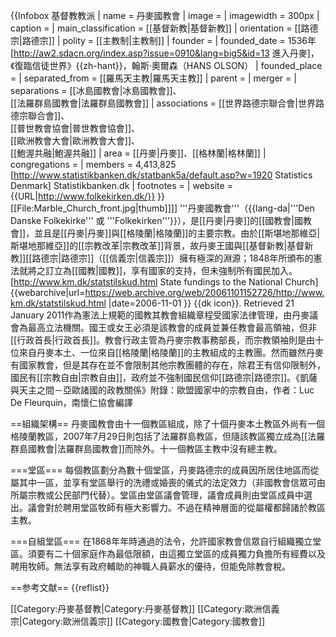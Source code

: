 {{Infobox 基督教教派
| name = 丹麥國教會
| image =
| imagewidth = 300px
| caption =
| main_classification = [[基督新教|基督新教]]
| orientation = [[路德宗|路德宗]]
| polity = [[主教制|主教制]]
| founder =
| founded_date = 1536年<ref>[http://aw2.sdacn.org/index.asp?issue=0910&lang=big5&id=13 進入丹麥]，《復臨信徒世界》{{zh-hant}}，翰斯·奧爾森（HANS OLSON）</ref>
| founded_place =
| separated_from = [[羅馬天主教|羅馬天主教]]
| parent =
| merger =
| separations = [[冰島國教會|冰島國教會]]、<br>[[法羅群島國教會|法羅群島國教會]]
| associations = [[世界路德宗聯合會|世界路德宗聯合會]]、<br>[[普世教會協會|普世教會協會]]、<br>[[歐洲教會大會|歐洲教會大會]]、<br>[[鮑渥共融|鮑渥共融]]
| area = [[丹麥|丹麥]]、[[格林蘭|格林蘭]]
| congregations =
| members = 4,413,825 <ref name="statistikbanken">[http://www.statistikbanken.dk/statbank5a/default.asp?w=1920 Statistics Denmark] Statistikbanken.dk</ref>
| footnotes =
| website = {{URL|http://www.folkekirken.dk/}}
}}
[[File:Marble_Church_front.jpg|thumb]]]]
'''丹麥國教會'''（{{lang-da|'''Den Danske Folkekirke''' 或 '''Folkekirken'''}}），是[[丹麥|丹麥]]的[[國教會|國教會]]，並且是[[丹麥|丹麥]]與[[格陵蘭|格陵蘭]]的主要宗教。由於[[斯堪地那維亞|斯堪地那維亞]]的[[宗教改革|宗教改革]]背景，故丹麥王國與[[基督新教|基督新教]][[路德宗|路德宗]]（[[信義宗|信義宗]]）擁有極深的淵源；1848年所頒布的憲法就將之訂立為[[國教|國教]]，享有國家的支持，但未強制所有國民加入。<ref>[http://www.km.dk/statstilskud.html State fundings to the National Church] {{webarchive|url=https://web.archive.org/web/20061101152726/http://www.km.dk/statstilskud.html |date=2006-11-01 }} {{dk icon}}. Retrieved 21 January 2011</ref>作為憲法上規範的國教其教會組織章程受國家法律管理，由丹麥議會為最高立法機關。國王或女王必須是該教會的成員並兼任教會最高領袖，但非[[行政首長|行政首長]]。教會行政主管為丹麥宗教事務部長，而宗教領袖則是由十位來自丹麥本土、一位來自[[格陵蘭|格陵蘭]]的主教組成的主教團。然而雖然丹麥有國家教會，但是其存在並不會限制其他宗教團體的存在，除君王有信仰限制外，國民有[[宗教自由|宗教自由]]，政府並不強制國民信仰[[路德宗|路德宗]]。<ref name="南協">《凱薩與天主之間－亞歐諸國的政教關係》附錄：歐盟國家中的宗教自由，作者：Luc De Fleurquin，南懷仁協會編譯</ref>

==組織架構==
丹麥國教會由十一個教區組成，除了十個丹麥本土教區外尚有一個格陵蘭教區，2007年7月29日則包括了法羅群島教區，但隨該教區獨立成為[[法羅群島國教會|法羅群島國教會]]而除外。十一個教區主教中沒有總主教。

===堂區===
每個教區劃分為數十個堂區，丹麥路德宗的成員因所居住地區而從屬其中一區，並享有堂區舉行的洗禮或婚喪的儀式的法定效力（非國教會信眾可由所屬宗教或公民部門代替）。堂區由堂區議會管理，議會成員則由堂區成員中選出。議會對於聘用堂區牧師有極大影響力。不過在精神層面的從屬權都歸諸於教區主教。

===自組堂區===
在1868年年時通過的法令，允許國家教會信眾自行組織獨立堂區。須要有二十個家庭作為最低限額，由這獨立堂區的成員獨力負擔所有經費以及聘用牧師。<ref name="南協"></ref>無法享有政府輔助的神職人員薪水的優待，但能免除教會稅。

==参考文献==
{{reflist}}

[[Category:丹麥基督教|Category:丹麥基督教]]
[[Category:歐洲信義宗|Category:歐洲信義宗]]
[[Category:國教會|Category:國教會]]